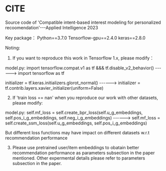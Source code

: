 # CITE
Source code of 'Compatible intent-based interest modeling for personalized recoomendation'---Applied Intelligence 2023

Key package：
Python==3.7.0
Tensorflow-gpu==2.4.0
keras==2.8.0

Noting: 
1) If you want to reproduce this work in Tensorflow 1.x, please modify：

model.py:
import tensorflow.compat.v1 as tf &&& tf.disable_v2_behavior() ------> import tensorflow as tf 

initializer = tf.keras.initializers.glorot_normal() ------> initializer = tf.contrib.layers.xavier_initializer(uniform=False)

2) If 'train loss == nan' when you reproduce our work with other datasets,  please modify:

model.py:
self.mf_loss = self.create_bpr_loss(self.u_g_embeddings, self.pos_i_g_embeddings, self.neg_i_g_embeddings) ------> self.mf_loss = self.create_ssm_loss(self.u_g_embeddings, self.pos_i_g_embeddings)

But different loss functions may have impact on different datasets w.r.t recommendation performance

3) Please use pretrained user/item embeddings to obatain better recommendation performance as parameters subsection in the paper mentioned.
   Other expermental details please refer to parameters subsection in the paper.
  

